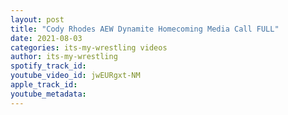 ```yaml
---
layout: post
title: "Cody Rhodes AEW Dynamite Homecoming Media Call FULL"
date: 2021-08-03
categories: its-my-wrestling videos
author: its-my-wrestling
spotify_track_id: 
youtube_video_id: jwEURgxt-NM
apple_track_id: 
youtube_metadata: 
---
```

